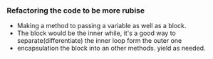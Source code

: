 ### Refactoring the code to be more rubise

* Making a method to passing a variable as well as a block. 
* The block would be the inner while, it's a good way to separate(differentiate) the inner loop
  form the outer one
* encapsulation the block into an other methods. yield as needed. 
